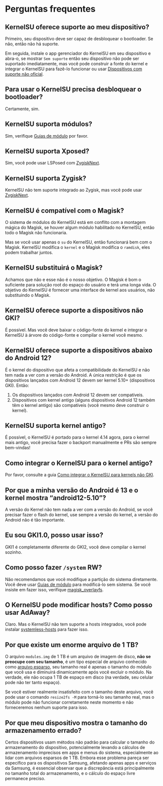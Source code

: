 # Perguntas frequentes

## KernelSU oferece suporte ao meu dispositivo?

Primeiro, seu dispositivo deve ser capaz de desbloquear o bootloader. Se não, então não há suporte.

Em seguida, instale o app gerenciador do KernelSU em seu dispositivo e abra-o, se mostrar `Sem suporte` então seu dispositivo não pode ser suportado imediatamente, mas você pode construir a fonte do kernel e integrar o KernelSU para fazê-lo funcionar ou usar [Dispositivos com suporte não oficial](unofficially-support-devices).

## Para usar o KernelSU precisa desbloquear o bootloader?

Certamente, sim.

## KernelSU suporta módulos?

Sim, verifique [Guias de módulo](module.md) por favor.

## KernelSU suporta Xposed?

Sim, você pode usar LSPosed com [ZygiskNext](https://github.com/Dr-TSNG/ZygiskNext).

## KernelSU suporta Zygisk?

KernelSU não tem suporte integrado ao Zygisk, mas você pode usar [ZygiskNext](https://github.com/Dr-TSNG/ZygiskNext).

## KernelSU é compatível com o Magisk?

O sistema de módulos do KernelSU está em conflito com a montagem mágica do Magisk, se houver algum módulo habilitado no KernelSU, então todo o Magisk não funcionaria.

Mas se você usar apenas o `su` do KernelSU, então funcionará bem com o Magisk. KernelSU modifica o `kernel` e o Magisk modifica o `ramdisk`, eles podem trabalhar juntos.

## KernelSU substituirá o Magisk?

Achamos que não e esse não é o nosso objetivo. O Magisk é bom o suficiente para solução root do espaço do usuário e terá uma longa vida. O objetivo do KernelSU é fornecer uma interface de kernel aos usuários, não substituindo o Magisk.

## KernelSU oferece suporte a dispositivos não GKI?

É possível. Mas você deve baixar o código-fonte do kernel e integrar o KernelSU à árvore do código-fonte e compilar o kernel você mesmo.

## KernelSU oferece suporte a dispositivos abaixo do Android 12?

É o kernel do dispositivo que afeta a compatibilidade do KernelSU e não tem nada a ver com a versão do Android. A única restrição é que os dispositivos lançados com Android 12 devem ser kernel 5.10+ (dispositivos GKI). Então:

1. Os dispositivos lançados com Android 12 devem ser compatíveis.
2. Dispositivos com kernel antigo (alguns dispositivos Android 12 também têm o kernel antigo) são compatíveis (você mesmo deve construir o kernel).

## KernelSU suporta kernel antigo?

É possível, o KernelSU é portado para o kernel 4.14 agora, para o kernel mais antigo, você precisa fazer o backport manualmente e PRs são sempre bem-vindas!

## Como integrar o KernelSU para o kernel antigo?

Por favor, consulte a guia [Como integrar o KernelSU para kernels não GKI](how-to-integrate-for-non-gki).

## Por que a minha versão do Android é 13 e o kernel mostra “android12-5.10”?

A versão do Kernel não tem nada a ver com a versão do Android, se você precisar fazer o flash do kernel, use sempre a versão do kernel, a versão do Android não é tão importante.

## Eu sou GKI1.0, posso usar isso?

GKI1 é completamente diferente do GKI2, você deve compilar o kernel sozinho.

## Como posso fazer `/system` RW?

Não recomendamos que você modifique a partição do sistema diretamente. Você deve usar [Guias de módulo](module.md) para modificá-lo sem sistema. Se você insiste em fazer isso, verifique [magisk_overlayfs](https://github.com/HuskyDG/magic_overlayfs).

## O KernelSU pode modificar hosts? Como posso usar AdAway?

Claro. Mas o KernelSU não tem suporte a hosts integrados, você pode instalar [systemless-hosts](https://github.com/symbuzzer/systemless-hosts-KernelSU-module) para fazer isso.

## Por que existe um enorme arquivo de 1 TB?

O arquivo `modules.img` de 1 TB é um arquivo de imagem de disco, **não se preocupe com seu tamanho**, é um tipo especial de arquivo conhecido como [arquivo esparso](https://en.wikipedia.org/wiki/Sparse_file), seu tamanho real é apenas o tamanho do módulo que você usa e diminuirá dinamicamente após você excluir o módulo. Na verdade, ele não ocupa 1 TB de espaço em disco (na verdade, seu celular pode não ter tanto espaço).

Se você estiver realmente insatisfeito com o tamanho deste arquivo, você pode usar o comando `resize2fs -M` para torná-lo seu tamanho real, mas o módulo pode não funcionar corretamente neste momento e não forneceremos nenhum suporte para isso.

## Por que meu dispositivo mostra o tamanho do armazenamento errado?

Certos dispositivos usam métodos não padrão para calcular o tamanho do armazenamento do dispositivo, potencialmente levando a cálculos de armazenamento imprecisos em apps e menus do sistema, especialmente ao lidar com arquivos esparsos de 1 TB. Embora esse problema pareça ser específico para os dispositivos Samsung, afetando apenas apps e serviços da Samsung, é essencial observar que a discrepância está principalmente no tamanho total do armazenamento, e o cálculo do espaço livre permanece preciso.
